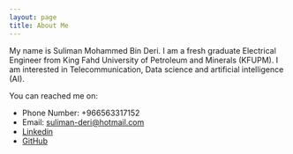 ```yaml
---
layout: page
title: About Me
---
```


My name is Suliman Mohammed Bin Deri. I am a fresh graduate Electrical Engineer from King Fahd University of Petroleum and Minerals (KFUPM). I am interested in Telecommunication, Data science and artificial intelligence (AI).

You can reached me on:

* Phone Number: +966563317152
* Email: suliman-deri@hotmail.com
* [Linkedin](http://www.linkedin.com/in/suliman-bin-deri-319702131)
* [GitHub](https://www.github.com/SulimanMD)


